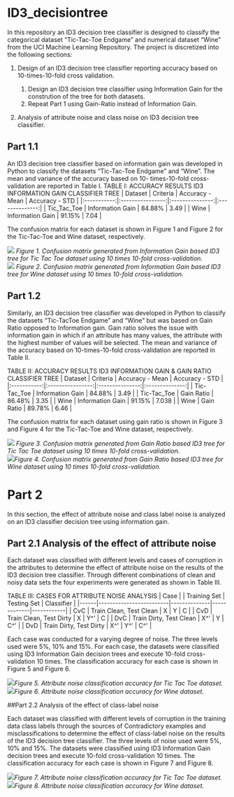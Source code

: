 # ID3_decisiontree

In this repository an ID3 decision tree classifier is designed to classify the categorical dataset “Tic-Tac-Toe Endgame” and numerical dataset “Wine” from the UCI Machine Learning Repository. The project is discretized into the following sections:
1. Design of an ID3 decision tree classifier reporting accuracy based on 10-times-10-fold cross validation.
    1. Design an ID3 decision tree classifier using Information Gain for the constrution of the tree for both datasets.
    1. Repeat Part 1 using Gain-Ratio instead of Information Gain. 

1. Analysis of attribute noise and class noise on ID3 decision tree classifier.

## Part 1.1
An ID3 decision tree classifier based on information gain was developed in Python to classify the
datasets “Tic-Tac-Toe Endgame” and “Wine”. The mean and variance of the accuracy based on 10-
times-10-fold cross-validation are reported in Table I. 
TABLE I: ACCURACY RESULTS ID3 INFORMATION GAIN CLASSIFIER TREE 
|   Dataset   |     Criteria     | Accuracy - Mean | Accuracy - STD |
|:-----------:|:----------------:|:---------------:|:--------------:|
| Tic_Tac_Toe | Information Gain |      84.88%     |      3.49      |
|     Wine    | Information Gain |      91.15%     |      7.04      |

The confusion matrix for each dataset is shown in Figure 1 and Figure 2 for the Tic-Tac-Toe and
Wine dataset, respectively. 

![](FIGURES/TTT_IG_conf_mat2.png)  *Figure 1. Confusion matrix generated from Information Gain based ID3 tree for Tic Tac Toe dataset using 10 times 10-fold cross-validation.*  
![](FIGURES/Wine_IG_conf_mat.png)  *Figure 2. Confusion matrix generated from Information Gain based ID3 tree for Wine dataset using 10 times 10-fold cross-validation.*  

## Part 1.2
Similarly, an ID3 decision tree classifier was developed in Python to classify the datasets “Tic-TacToe Endgame” and “Wine” but was based on Gain Ratio opposed to Information gain. Gain ratio
solves the issue with information gain in which if an attribute has many values, the attribute with
the highest number of values will be selected. The mean and variance of the accuracy based on 10-times-10-fold cross-validation are reported in
Table II. 

TABLE II: ACCURACY RESULTS ID3 INFORMATION GAIN & GAIN RATIO CLASSIFIER TREE 
|   Dataset   |     Criteria     | Accuracy - Mean | Accuracy - STD |
|:-----------:|:----------------:|:---------------:|:--------------:|
| Tic-Tac_Toe | Information Gain |      84.88%     |      3.49      |
| Tic-Tac_Toe |    Gain Ratio    |      86.48%     |      3.35      |
|     Wine    | Information Gain |      91.15%     |      7.038     |
|     Wine    |    Gain Ratio    |      89.78%     |      6.46      |

The confusion matrix for each dataset using gain ratio is shown in Figure 3 and Figure 4 for the Tic-Tac-Toe and
Wine dataset, respectively. 

![](FIGURES/TTT_IG_conf_mat2.png) *Figure 3. Confusion matrix generated from Gain Ratio based ID3 tree for Tic Tac Toe dataset using 10 times 10-fold cross-validation.*  
![](FIGURES/Wine_GR_conf_mat.png)*Figure 4. Confusion matrix generated from Gain Ratio based ID3 tree for Wine dataset using 10 times 10-fold cross-validation.*

# Part 2
In this section, the effect of attribute noise and class label noise is analyzed on an ID3 classifier decision tree using information gain. 

## Part 2.1 Analysis of the effect of attribute noise
Each dataset was classified with different levels and cases of corruption in the attributes to
determine the effect of attribute noise on the results of the ID3 decision tree classifier. 
Through different combinations of clean and noisy data sets the four experiments were generated as shown in Table III. 

TABLE III: CASES FOR ATTRIBUTE NOISE ANALYSIS
| Case |                         | Training Set | Testing Set | Classifier |
|------|-------------------------|--------------|-------------|------------|
| CvC  | Train Clean, Test Clean | X            | Y           | C          |
| CvD  | Train Clean, Test Dirty | X            | Y^'         | C          |
| DvC  | Train Dirty, Test Clean | X^'          | Y           | C^'        |
| DvD  | Train Dirty, Test Dirty | X^'          | Y^'         | C^'        |


Each case was conducted for a varying degree of noise. The three levels used were 5%, 10% and 15%. For each case, the datasets were classified using ID3 Information Gain decision trees and execute 10-fold cross-validation 10 times. The classification accuracy for each case is shown in Figure 5 and Figure 6.

![](FIGURES/TTT_Attribute_noise.png)*Figure 5. Attribute noise classification accuracy for Tic Tac Toe dataset.*  
![](FIGURES/Wine_Attribute_noise.png)*Figure 6. Attribute noise classification accuracy for Wine dataset.*  

##Part 2.2 Analysis of the effect of class-label noise 

Each dataset was classified with different levels of corruption in the training data class labels through the sources of Contradictory examples and misclassifications to determine the effect of class-label noise on the results of the ID3 decision tree classifier.
The three levels of noise used were 5%, 10% and 15%. The datasets were classified using ID3 Information Gain decision trees and execute 10-fold cross-validation 10 times. The classification accuracy for each case is shown in Figure 7 and Figure 8.

![](FIGURES/TTT_class_noise.png)*Figure 7. Attribute noise classification accuracy for Tic Tac Toe dataset.*  
![](FIGURES/Wine_class_noise.png)*Figure 8. Attribute noise classification accuracy for Wine dataset.*  



